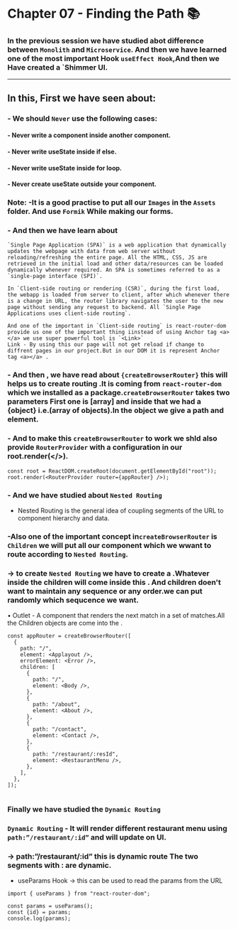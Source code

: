 # Chapter 07 - Finding the Path 📚

### In the previous session we have studied abot difference between `Monolith` and `Microservice`. And then we have learned one of the most important Hook `useEffect Hook`,And then we Have created a `Shimmer UI.
-----------------------------------------------------------------------------------------------------------------------------------------------

## In this, First we have seen about:
###  - We should `Never` use the following cases:
#### - Never write a component inside another component.
#### - Never write useState inside if else.
#### - Never write useState inside for loop.
#### - Never create useState outside your component.

### Note: -It is a good practise to put all our `Images` in the `Assets` folder. And use `Formik` While making our forms.
### - And then we have learn about 
```
`Single Page Application (SPA)` is a web application that dynamically updates the webpage with data from web server without reloading/refreshing the entire page. All the HTML, CSS, JS are retrieved in the initial load and other data/resources can be loaded dynamically whenever required. An SPA is sometimes referred to as a `single-page interface (SPI)`.

In `Client-side routing or rendering (CSR)`, during the first load, the webapp is loaded from server to client, after which whenever there is a change in URL, the router library navigates the user to the new page without sending any request to backend. All `Single Page Applications uses client-side routing`. 
```
```
And one of the important in `Client-side routing` is react-router-dom provide us one of the important thing iinstead of using Anchor tag <a></a> we use super powerful tool is `<Link>` 
Link - By using this our page will not get reload if change to diffrent pages in our project.But in our DOM it is represent Anchor tag <a></a> .
```
### - And then , we have read about `{createBrowserRouter}` this will helps us to create routing .It is coming from `react-router-dom` which we installed as a package.`createBrowserRouter` takes two parameters First one is [array] and inside that we had a {object} i.e.(array of objects).In the object we give a path and element.

### - And to make this `createBrowserRouter` to work we shld also provide `RouterProvider` with a configuration in our root.render(</>).

```
const root = ReactDOM.createRoot(document.getElementById("root"));
root.render(<RouterProvider router={appRouter} />);

```
        
### - And we have studied about `Nested Routing`
- Nested Routing is the general idea of coupling segments of the URL to component hierarchy and data.
### -Also one of the important concept in`createBrowserRouter` is `Children` we will put all our component which we wwant to route according to `Nested Routing`.
### → to create `Nested Routing` we have to create a <Outlet /> .Whatever inside the children will come inside this <Outlet /> . And children doen't want to maintain any sequence or any order.we can put randomly which sequcence we want.

• Outlet - A component that renders the next match in a set of matches.All the Children objects are come into the <Outlet />.

```
const appRouter = createBrowserRouter([
  {
    path: "/",
    element: <Applayout />,
    errorElement: <Error />,
    children: [
      {
        path: "/",
        element: <Body />,
      },
      {
        path: "/about",
        element: <About />,
      },
      {
        path: "/contact",
        element: <Contact />,
      },
      {
        path: "/restaurant/:resId",
        element: <RestaurantMenu />,
      },
    ],
  },
]);


```

### Finally we have studied the `Dynamic Routing`

### `Dynamic Routing` - It will render different restaurant menu using `path:”/restaurant/:id”` and will update on UI. 

### → path:”/restaurant/:id” this is dynamic route  The two segments with : are dynamic.

- useParams Hook → this can be used to read the params from the URL
```
import { useParams } from "react-router-dom";

const params = useParams();
const {id} = params;
console.log(params);

```

